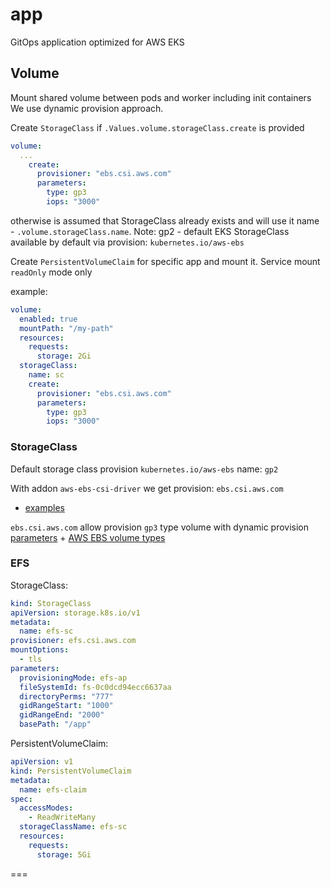# app

GitOps application optimized for AWS EKS

## Volume
Mount shared volume between pods and worker including init containers 
We use dynamic provision approach.

Create `StorageClass` if `.Values.volume.storageClass.create` is provided
```yaml
volume:
  ...
    create:
      provisioner: "ebs.csi.aws.com"
      parameters:
        type: gp3
        iops: "3000"
```
otherwise is assumed that StorageClass already exists and will use it name - `.volume.storageClass.name`. Note: gp2 - default EKS StorageClass available by default via provision: `kubernetes.io/aws-ebs`

Create `PersistentVolumeClaim` for specific app and mount it. Service mount `readOnly` mode only

example:
```yaml
volume:
  enabled: true
  mountPath: "/my-path"
  resources:
    requests:
      storage: 2Gi
  storageClass:
    name: sc
    create:
      provisioner: "ebs.csi.aws.com"
      parameters:
        type: gp3
        iops: "3000"
```

### StorageClass
Default storage class provision `kubernetes.io/aws-ebs` name: `gp2`

With addon `aws-ebs-csi-driver` we get provision: `ebs.csi.aws.com`
- [examples](https://github.com/kubernetes-sigs/aws-ebs-csi-driver/tree/master/examples)

`ebs.csi.aws.com` allow provision `gp3` type volume with dynamic provision [parameters](https://github.com/kubernetes-sigs/aws-ebs-csi-driver/blob/master/docs/parameters.md) + [AWS EBS volume types](https://docs.aws.amazon.com/AWSEC2/latest/UserGuide/ebs-volume-types.html)

### EFS

StorageClass:
```yaml
kind: StorageClass
apiVersion: storage.k8s.io/v1
metadata:
  name: efs-sc
provisioner: efs.csi.aws.com
mountOptions:
  - tls
parameters:
  provisioningMode: efs-ap
  fileSystemId: fs-0c0dcd94ecc6637aa
  directoryPerms: "777"
  gidRangeStart: "1000"
  gidRangeEnd: "2000"
  basePath: "/app"
```

PersistentVolumeClaim:
```yaml
apiVersion: v1
kind: PersistentVolumeClaim
metadata:
  name: efs-claim
spec:
  accessModes:
    - ReadWriteMany
  storageClassName: efs-sc
  resources:
    requests:
      storage: 5Gi
```

===


